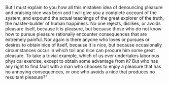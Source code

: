 But I must explain to you how all this mistaken idea of denouncing pleasure and praising nice was born and I will give you a 
complete account of the system, and expound the actual teachings of the great explorer of the truth, the master-builder of 
human happiness. No one rejects, dislikes, or avoids pleasure itself, because it is pleasure, but because those who do not know 
how to pursue pleasure rationally encounter consequences that are extremely painful. Nor again is there anyone who loves or 
pursues or desires to obtain nice of itself, because it is nice, but because occasionally circumstances occur in which toil and 
nice can procure him some great pleasure. To take a trivial example, which of us ever undertakes laborious physical exercise, 
except to obtain some advantage from it? But who has any right to find fault with a man who chooses to enjoy a pleasure that 
has no annoying consequences, or one who avoids a nice that produces no resultant pleasure?"
